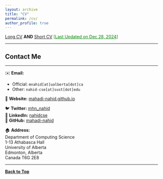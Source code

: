 ```yaml
---
layout: archive
title: "CV"
permalink: /cv/
author_profile: true
---
```

<p>
  <a href="https://mahadi-nahid.github.io/files/mnahid_cv.pdf" target="_blank" title="Long CV">Long CV</a>
  <strong>AND</strong>
  <a href="https://mahadi-nahid.github.io/files/mnahid_cv.pdf" target="_blank" title="Short CV">Short CV</a>
  <span style="color:green;">[<ins>Last Updated on Dec 28, 2024</ins>]</span>
</p>

---

## Contact Me
---

✉️ **Email:**  
- Official: `mnahid[at]ualberta[dot]ca`  
- Other: `nahid-cse[at]sust[dot]edu`

🔗 **Website:** [mahadi-nahid.github.io](https://mahadi-nahid.github.io/)

🐦 **Twitter:** [mhn_nahid](https://twitter.com/mhn_nahid)  
🔗 **LinkedIn:** [nahidcse](https://www.linkedin.com/in/nahidcse/)  
🐙 **GitHub:** [mahadi-nahid](https://github.com/mahadi-nahid)

🏠 **Address:**  
Department of Computing Science  
1-13 Athabasca Hall  
University of Alberta  
Edmonton, Alberta  
Canada T6G 2E8  



----------------------------------------


[**Back to Top**](#)